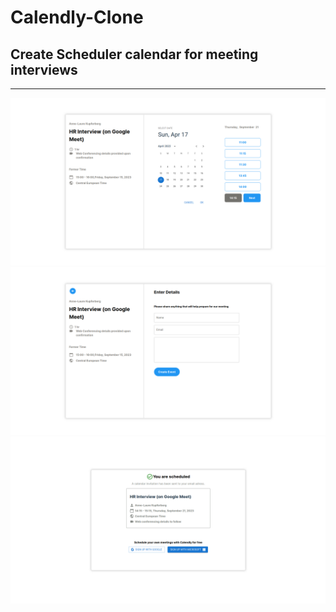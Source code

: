 # Calendly-Clone

## Create Scheduler calendar for meeting interviews

---

![alt1](./Screens/scr1.png)
![alt1](./Screens/scr2.png)
![alt1](./Screens/scr3.png)
